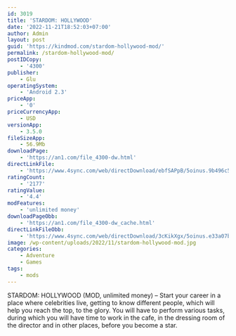 ```yaml
---
id: 3019
title: 'STARDOM: HOLLYWOOD'
date: '2022-11-21T18:52:03+07:00'
author: Admin
layout: post
guid: 'https://kindmod.com/stardom-hollywood-mod/'
permalink: /stardom-hollywood-mod/
postIDCopy:
    - '4300'
publisher:
    - Glu
operatingSystem:
    - 'Android 2.3'
priceApp:
    - '0'
priceCurrencyApp:
    - USD
versionApp:
    - 3.5.0
fileSizeApp:
    - 56.9Mb
downloadPage:
    - 'https://an1.com/file_4300-dw.html'
directLinkFile:
    - 'https://www.4sync.com/web/directDownload/ebfSAPpB/5oinus.9b496c5953e0bef56896c3b2ce3b3c28'
ratingCount:
    - '2177'
ratingValue:
    - '4.4'
modFeatures:
    - 'unlimited money'
downloadPageObb:
    - 'https://an1.com/file_4300-dw_cache.html'
directLinkFileObb:
    - 'https://www.4sync.com/web/directDownload/3cKikXgx/5oinus.e33a07b12f2802e979c23c46e08be4ef'
image: /wp-content/uploads/2022/11/stardom-hollywood-mod.jpg
categories:
    - Adventure
    - Games
tags:
    - mods
---
```


STARDOM: HOLLYWOOD (MOD, unlimited money) – Start your career in a place where celebrities live, getting to know different people, which will help you reach the top, to the glory. You will have to perform various tasks, during which you will have time to work in the cafe, in the dressing room of the director and in other places, before you become a star.
